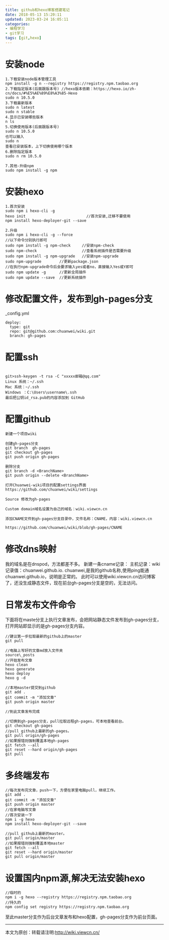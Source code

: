 ```yaml
---
title: github和hexo博客搭建笔记
date: 2018-05-13 15:20:11
updated: 2023-03-24 16:05:11
categories:
- 编程学习
- git学习
tags: [git,hexo]
---
```


# 安装node

```
1.下载安装node版本管理工具
npm install -g n --registry https://registry.npm.taobao.org
2.下载指定版本(后面跟版本号) //hexo版本依赖：https://hexo.io/zh-cn/docs/#%E5%AE%89%E8%A3%85-Hexo
sudo n 10.5.0
3.下载最新版本
sudo n latest
sudo n stable
4.显示已安装哪些版本
n ls
5.切换使用版本(后面跟版本号)
sudo n 10.5.0
也可以输入
sudo n
查看已安装版本，上下切换使用哪个版本
6.删除指定版本
sudo n rm 10.5.0

7.其他-升级npm
sudo npm install -g npm
```

# 安装hexo

```
1.首次安装
sudo npm i hexo-cli -g
hexo init                           //首次安装,迁移不要使用
npm install hexo-deployer-git --save

2.升级
sudo npm i hexo-cli -g --force
//以下命令分别执行即可
sudo npm install -g npm-check     //安装npm-check
sudo npm-check                    //查看系统插件是否需要升级
sudo npm install -g npm-upgrade   //安装npm-upgrade
sudo npm-upgrade        //更新package.json
//在执行npm-upgrade命令后会要求输入yes或者no，直接输入Yes或Y即可
sudo npm update -g      //更新全局插件
sudo npm update --save  //更新系统插件
```
# 修改配置文件，发布到gh-pages分支

_config.yml
```
deploy:
  type: git
  repo: git@github.com:chuanwei/wiki.git
  branch: gh-pages
```
# 配置ssh
```

git>ssh-keygen -t rsa -C "xxxxx邮箱@qq.com"
Linux 系统：~/.ssh
Mac 系统：~/.ssh
Windows ：C:\Users\username\.ssh
最后把公钥id_rsa.pub的内容添加到 GitHub
```

# 配置github

```
新建一个项目wiki

创建gh-pages分支
git branch  gh-pages
git checkout gh-pages
git push origin gh-pages

删除分支
git branch -d <BranchName>
git push origin --delete <BranchName>

打开Chuanwei-wiki项目的配置settings界面
https://github.com/chuanwei/wiki/settings

Source 修改为gh-pages

Custom domain域名设置为自己的域名：wiki.viewcn.cn

添加CNAME文件到gh-pages分支目录中，文件名称：CNAME，内容：wiki.viewcn.cn

https://github.com/chuanwei/wiki/blob/gh-pages/CNAME

```

# 修改dns映射

我的域名是在dnspod，方法都差不多。
新建一条cname记录：
主机记录：wiki   记录值：chuanwei.github.io.
chuanwei,是我的github名称,使用ping能通chuanwei.github.io，说明是正常的。
此时可以使用wiki.viewcn.cn访问博客了，还没生成静态文件，现在前台gh-pages分支是空的，无法访问。


# 日常发布文件命令
下面将在maste分支上执行文章发布，会把网站静态文件发布到gh-pages分支，打开网站即显示的是gh-pages分支内容。
```
//建议第一步拉取最新的github上的master
git pull

//电脑上写好的文章md放入文件夹
source\_posts
//开始发布文章
hexo clean
hexo generate
hexo deploy
hexo g -d

//本地master提交到github
git add .
git commit -m "添加文章"
git push origin master

//到此文章发布完成

//切换到gh-pages分支，pull拉取远程gh-pages，可本地查看前台。
git checkout gh-pages
//pull github上最新的gh-pages。
git pull origin/gh-pages
//如果报错则强制覆盖本地gh-pages
git fetch --all
git reset --hard origin/gh-pages 
git pull
```

# 多终端发布

```
//每次发布完文章，push一下，方便在家里电脑pull，继续工作。
git add .
git commit -m "添加文章"
git push origin master
//在家电脑写文章
//首次安装一下
npm i -g hexo
npm install hexo-deployer-git --save

//pull github上最新的master。
git pull origin/master
//如果报错则强制覆盖本地master
git fetch --all
git reset --hard origin/master 
git pull origin/master
```
# 设置国内npm源,解决无法安装hexo
```
//临时的
npm i -g hexo --registry https://registry.npm.taobao.org
//持久的
npm config set registry https://registry.npm.taobao.org 
```

至此master分支作为后台文章发布和hexo配置，gh-pages分支作为前台页面。

---
本文为原创：转载请注明:http://wiki.viewcn.cn/